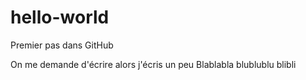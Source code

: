 # hello-world
Premier pas dans GitHub

On me demande d'écrire alors j'écris un peu
Blablabla blublublu blibli
